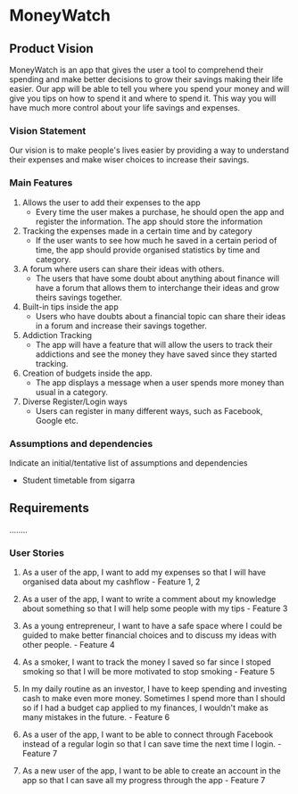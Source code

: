# MoneyWatch


## Product Vision

MoneyWatch is an app that gives the user a tool to comprehend their spending and make better decisions to grow their savings making their life easier. Our app will be able to tell you where you spend your money and will give you tips on how to spend it and where to spend it. This way you will have much more control about your life savings and expenses.

### Vision Statement

Our vision is to make people's lives easier by providing a way to understand their expenses and make wiser choices to increase their savings.



### Main Features
   1. Allows the user to add their expenses to the app
      - Every time the user makes a purchase, he should open the app and register the information. The app should store the information
   2. Tracking the expenses made in a certain time and by category
      - If the user wants to see how much he saved in a certain period of time, the app should provide organised statistics by time and category.
   3. A forum where users can share their ideas with others.
      - The users that have some doubt about anything about finance will have a forum that allows them to interchange their ideas and grow theirs savings together.
   4. Built-in tips inside the app
      - Users who have doubts about a financial topic can share their ideas in a forum and increase their savings together.
   5. Addiction Tracking
      - The app will have a feature that will allow the users to track their addictions and see the money they have saved since they started tracking.
   6. Creation of budgets inside the app.
      - The app displays a message when a user spends more money than usual in a category.
   7. Diverse Register/Login ways
      - Users can register in many different ways, such as Facebook, Google etc. 

### Assumptions and dependencies
Indicate an  initial/tentative list of assumptions and dependencies 

- Student timetable from sigarra

## Requirements
........

### User Stories

1. As a user of the app, I want to add my expenses so that I will have organised data about my cashflow - Feature 1, 2

2. As a user of the app, I want to write a comment about my knowledge about something so that I will help some people with my tips - Feature 3

3. As a young entrepreneur, I want to have a safe space where I could be guided to make better financial choices and to discuss my ideas with other people. - Feature 4

4. As a smoker, I want to track the money I saved so far since I stoped smoking so that I will be more motivated to stop smoking - Feature 5

5. In my daily routine as an investor, I have to keep spending and investing cash to make even more money. Sometimes I spend more than I should so if I had a budget cap applied to my finances, I wouldn't make as many mistakes in the future. - Feature 6

6. As a user of the app, I want to be able to connect through Facebook instead of a regular login so that I can save time the next time I login. - Feature 7

7. As a new user of the app, I want to be able to create an account in the app so that I can save all my progress through the app - Feature 7
